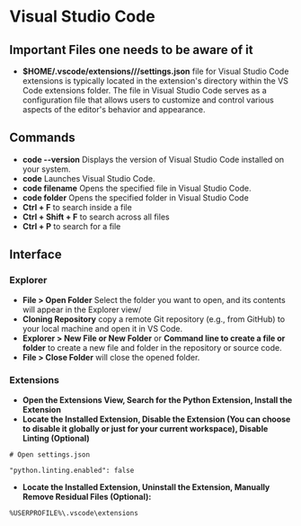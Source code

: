 # Visual Studio Code

## Important Files one needs to be aware of it
* **$HOME/.vscode/extensions/<extension-name>/<version>/settings.json** file for Visual Studio Code extensions is typically located in the extension's directory within the VS Code extensions folder. The file in Visual Studio Code serves as a configuration file that allows users to customize and control various aspects of the editor's behavior and appearance. 

## Commands
* **code --version** Displays the version of Visual Studio Code installed on your system. 
* **code** Launches Visual Studio Code.
* **code filename** Opens the specified file in Visual Studio Code.
* **code folder** Opens the specified folder in Visual Studio Code
* **Ctrl + F** to search inside a file
* **Ctrl + Shift + F** to search across all files
* **Ctrl + P** to search for a file

## Interface
### Explorer
* **File > Open Folder** Select the folder you want to open, and its contents will appear in the Explorer view/
* **Cloning Repository** copy a remote Git repository (e.g., from GitHub) to your local machine and open it in VS Code.
* **Explorer > New File or New Folder** or **Command line to create a file or folder** to create a new file and folder in the repository or source code.
* **File > Close Folder** will close the opened folder.

 ### Extensions
 * **Open the Extensions View, Search for the Python Extension, Install the Extension**
 * **Locate the Installed Extension, Disable the Extension (You can choose to disable it globally or just for your current workspace), Disable Linting (Optional)**
 ```text
# Open settings.json

"python.linting.enabled": false
``` 
 * **Locate the Installed Extension, Uninstall the Extension, Manually Remove Residual Files (Optional):**
 ```text
%USERPROFILE%\.vscode\extensions
``` 

